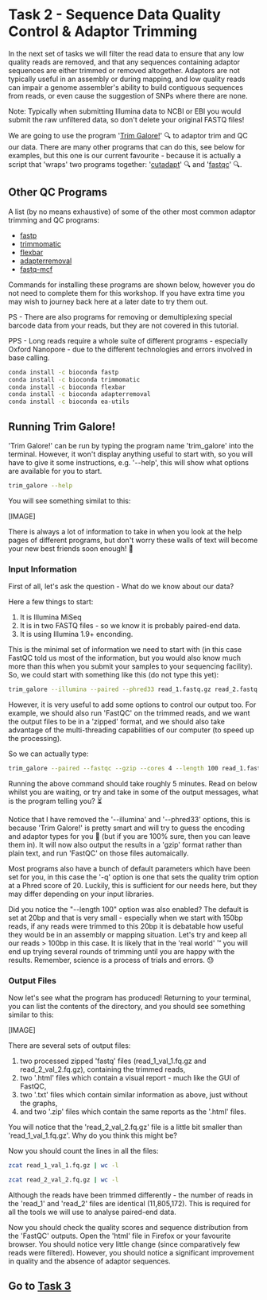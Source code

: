 # Task 2 -  Sequence Data Quality Control & Adaptor Trimming
In the next set of tasks we will filter the read data to ensure that any low quality reads are removed, and that any sequences containing adaptor sequences are either trimmed or removed altogether. Adaptors are not typically useful in an assembly or during mapping, and low quality reads can impair a genome assembler's ability to build contiguous sequences from reads, or even cause the suggestion of SNPs where there are none.

Note: Typically when submitting Illumina data to NCBI or EBI you would submit the raw unfiltered data, so don't delete your original FASTQ files!

We are going to use the program '[Trim Galore!](https://www.bioinformatics.babraham.ac.uk/projects/trim_galore/)' :mag: to adaptor trim and QC our data. There are many other programs that can do this, see below for examples, but this one is our current favourite - because it is actually a script that 'wraps' two programs together: '[cutadapt](https://cutadapt.readthedocs.io/en/stable/)' :mag: and '[fastqc](https://www.bioinformatics.babraham.ac.uk/projects/fastqc/)' :mag:.

## Other QC Programs
A list (by no means exhaustive) of some of the other most common adaptor trimming and QC programs:

 * [fastp](https://github.com/OpenGene/fastp)
 * [trimmomatic](http://www.usadellab.org/cms/?page=trimmomatic)
 * [flexbar](https://github.com/seqan/flexbar)
 * [adapterremoval](https://github.com/MikkelSchubert/adapterremoval)
 * [fastq-mcf](https://expressionanalysis.github.io/ea-utils/)

Commands for installing these programs are shown below, however you do not need to complete them for this workshop. If you have extra time you may wish to journey back here at a later date to try them out.

PS - There are also programs for removing or demultiplexing special barcode data from your reads, but they are not covered in this tutorial.

PPS - Long reads require a whole suite of different programs - especially Oxford Nanopore - due to the different technologies and errors involved in base calling.
 
```bash
conda install -c bioconda fastp
conda install -c bioconda trimmomatic
conda install -c bioconda flexbar
conda install -c bioconda adapterremoval
conda install -c bioconda ea-utils
```

## Running Trim Galore!
'Trim Galore!' can be run by typing the program name 'trim_galore' into the terminal. However, it won't display anything useful to start with, so you will have to give it some instructions, e.g. '--help', this will show what options are available for you to start.
```bash
trim_galore --help
```
You will see something similat to this:

[IMAGE]

There is always a lot of information to take in when you look at the help pages of different programs, but don't worry these walls of text will become your new best friends soon enough! :handshake:

### Input Information
First of all, let's ask the question - What do we know about our data?

Here a few things to start:

 1. It is Illumina MiSeq
 2. It is in two FASTQ files - so we know it is probably paired-end data. 
 3. It is using Illumina 1.9+ enconding.
 
This is the minimal set of information we need to start with (in this case FastQC told us most of the information, but you would also know much more than this when you submit your samples to your sequencing facility). So, we could start with something like this (do not type this yet):
```bash
trim_galore --illumina --paired --phred33 read_1.fastq.gz read_2.fastq.gz
```

However, it is very useful to add some options to control our output too. For example, we should also run 'FastQC' on the trimmed reads, and we want the output files to be in a 'zipped' format, and we should also take advantage of the multi-threading capabilities of our computer (to speed up the processing). 

So we can actually type:
```bash
trim_galore --paired --fastqc --gzip --cores 4 --length 100 read_1.fastq.gz read_2.fastq.gz
```

Running the above command should take roughly 5 minutes. Read on below whilst you are waiting, or try and take in some of the output messages, what is the program telling you? :hourglass_flowing_sand:

Notice that I have removed the '--illumina' and '--phred33' options, this is because 'Trim Galore!' is pretty smart and will try to guess the encoding and adaptor types for you :crossed_fingers: (but if you are 100% sure, then you can leave them in). It will now also output the results in a 'gzip' format rather than plain text, and run 'FastQC' on those files automaically.

Most programs also have a bunch of default parameters which have been set for you, in this case the '-q' option is one that sets the quality trim option at a Phred score of 20. Luckily, this is sufficient for our needs here, but they may differ depending on your input libraries.

Did you notice the "--length 100" option was also enabled? The default is set at 20bp and that is very small - especially when we start with 150bp reads, if any reads were trimmed to this 20bp it is debatable how useful they would be in an assembly or mapping situation. Let's try and keep all our reads > 100bp in this case. It is likely that in the 'real world' :tm: you will end up trying several rounds of trimming until you are happy with the results. Remember, science is a process of trials and errors. :sweat:

### Output Files
Now let's see what the program has produced! Returning to your terminal, you can list the contents of the directory, and you should see something similar to this:

[IMAGE]

There are several sets of output files:
 1. two processed zipped 'fastq' files (read_1_val_1.fq.gz and read_2_val_2.fq.gz), containing the trimmed reads,
 2. two '.html' files which contain a visual report - much like the GUI of FastQC,
 3. two '.txt' files which contain similar information as above, just without the graphs,
 4. and two '.zip' files which contain the same reports as the '.html' files.

You will notice that the 'read_2_val_2.fq.gz' file is a little bit smaller than 'read_1_val_1.fq.gz'. Why do you think this might be?

Now you should count the lines in all the files:
```bash
zcat read_1_val_1.fq.gz | wc -l

zcat read_2_val_2.fq.gz | wc -l
```

Although the reads have been trimmed differently - the number of reads in the 'read_1' and 'read_2' files are identical (11,805,172). This is required for all the tools we will use to analyse paired-end data.

Now you should check the quality scores and sequence distribution from the 'FastQC' outputs. Open the 'html' file in Firefox or your favourite browser. You should notice very little change (since comparatively few reads were filtered). However, you should notice a significant improvement in quality and the absence of adaptor sequences.

## Go to [Task 3](https://github.com/guyleonard/genomics_adventure/blob/release/chapter_2/task_3.md)
